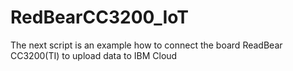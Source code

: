 # RedBearCC3200_IoT
The next script is an example how to connect the board ReadBear CC3200(TI) to upload data to IBM Cloud
#
